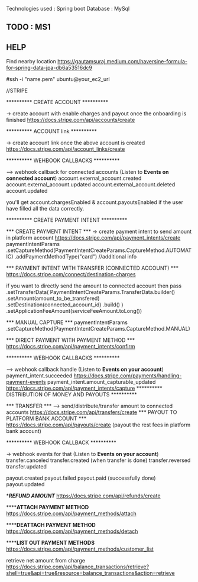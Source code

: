Technologies used : Spring boot 
Database : MySql

## TODO : MS1

## HELP
Find nearby location
https://gautamsuraj.medium.com/haversine-formula-for-spring-data-jpa-db6a53516dc9

#ssh -i "name.pem" ubuntu@your_ec2_url










//STRIPE


********** CREATE ACCOUNT **********

-> create account with enable charges and payout once the onboarding is finished
https://docs.stripe.com/api/accounts/create

********** ACCOUNT link **********

-> create account link once the above account is created
https://docs.stripe.com/api/account_links/create

********** WEHBOOK CALLBACKS **********

--> webhook callback for connected accounts
(Listen to **Events on connected account**)
account.external_account.created
account.external_account.updated
account.external_account.deleted
account.updated

you'll get account.chargesEnabled & account.payoutsEnabled if the user have filled all the data correctly.

********** CREATE PAYMENT INTENT **********

*** CREATE PAYMENT  INTENT ***
-> create payment intent to send amount in platform account
https://docs.stripe.com/api/payment_intents/create
paymentIntentParams
.setCaptureMethod(PaymentIntentCreateParams.CaptureMethod.AUTOMATIC)
.addPaymentMethodType("card")  //additional info

*** PAYMENT INTENT WITH TRANSFER (CONNECTED ACCOUNT) ***
https://docs.stripe.com/connect/destination-charges

if you want to directly send the amount to connected account then pass
.setTransferData(
PaymentIntentCreateParams.TransferData.builder()
.setAmount(amount_to_be_transfered)
.setDestination(connected_account_id)
.build()
)
.setApplicationFeeAmount(serviceFeeAmount.toLong())

*** MANUAL CAPTURE ***
paymentIntentParams
.setCaptureMethod(PaymentIntentCreateParams.CaptureMethod.MANUAL)


*** DIRECT PAYMENT WITH PAYMENT METHOD ***
https://docs.stripe.com/api/payment_intents/confirm

********** WEBHOOK CALLBACKS **********

--> webhook callback handle
(Listen to **Events on your account**)
payment_intent.succeeded
https://docs.stripe.com/payments/handling-payment-events
payment_intent.amount_capturable_updated
https://docs.stripe.com/api/payment_intents/capture
********** DISTRIBUTION OF MONEY AND PAYOUTS **********

*** TRANSFER ***
--> send/distribute/transfer amount to connected accounts
https://docs.stripe.com/api/transfers/create
*** PAYOUT TO PLATFORM BANK ACCOUNT ***
https://docs.stripe.com/api/payouts/create
(payout the rest fees in platform bank account)

********** WEBHOOK CALLBACK **********

-> webhook events for that
(Listen to **Events on your account**)
transfer.canceled
transfer.created (when transfer is done)
transfer.reversed
transfer.updated

payout.created
payout.failed
payout.paid (successfully done)
payout.updated


************REFUND AMOUNT***********
https://docs.stripe.com/api/refunds/create

************ATTACH PAYMENT METHOD********
https://docs.stripe.com/api/payment_methods/attach

************DEATTACH PAYMENT METHOD********
https://docs.stripe.com/api/payment_methods/detach

************LIST OUT PAYMENT METHODS********
https://docs.stripe.com/api/payment_methods/customer_list


retrieve net amount from charge
https://docs.stripe.com/api/balance_transactions/retrieve?shell=true&api=true&resource=balance_transactions&action=retrieve
